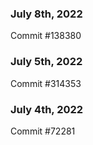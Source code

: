 ### July 8th, 2022

Commit #138380

### July 5th, 2022

Commit #314353


### July 4th, 2022

Commit #72281
